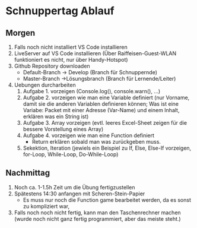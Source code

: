 # Schnuppertag Ablauf

## Morgen

1. Falls noch nicht installiert VS Code installieren
2. LiveServer auf VS Code installieren (Über Raiffeisen-Guest-WLAN funktioniert es nicht, nur über Handy-Hotspot)
2. Github Repository downloaden 
	- Default-Branch -> Develop (Branch für Schnuppernde)
	- Master-Branch ->Lösungsbranch (Branch für Lernende/Leiter)
3. Uebungen durcharbeiten
    1. Aufgabe 1. vorzeigen (Console.log(), console.warn(), ...)
    2. Aufgabe 2. vorzeigen wie man eine Variable definiert (nur Vorname, damit sie die anderen Variablen definieren können; Was ist eine Variabe: Packet mit einer Adresse (Var-Name) und einem Inhalt, erklären was ein String ist) 
   3. Aufgabe 3. Array vorzeigen (evtl. leeres Excel-Sheet zeigen für die bessere Vorstellung eines Array)
    4. Aufgabe 4. vorzeigen wie man eine Function definiert 
       - Return erklären sobald man was zurückgeben muss.
	5. Sekektion, Iteration (jewiels ein Beispiel zu If, Else, Else-If vorzeigen, for-Loop, While-Loop, Do-While-Loop)

## Nachmittag

1. Noch ca. 1-1.5h Zeit um die Übung fertigzustellen
2. Spätestens 14:30 anfangen mit Scheren-Stein-Papier
	- Es muss nur noch die Function game bearbeitet werden, da es sonst zu kompliziert war,
3. Falls noch noch nicht fertig, kann man den Taschenrechner machen (wurde noch nicht ganz fertig programmiert, aber das meiste steht.)